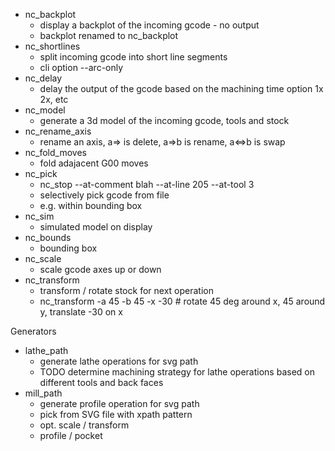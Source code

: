  * nc_backplot
    * display a backplot of the incoming gcode - no output
    * backplot renamed to nc_backplot
 * nc_shortlines
    * split incoming gcode into short line segments
    * cli option --arc-only
 * nc_delay
    * delay the output of the gcode based on the machining time option 1x 2x, etc
 * nc_model
    * generate a 3d model of the incoming gcode, tools and stock
 * nc_rename_axis
    * rename an axis, a=> is delete, a=>b is rename, a<=>b is swap
 * nc_fold_moves
    * fold adajacent G00 moves
 * nc_pick
    * nc_stop --at-comment blah --at-line 205 --at-tool 3
    * selectively pick gcode from file
    * e.g. within bounding box
 * nc_sim
    * simulated model on display
 * nc_bounds
    * bounding box
 * nc_scale
    * scale gcode axes up or down
 * nc_transform
    * transform / rotate stock for next operation
    * nc_transform -a 45 -b 45 -x -30 # rotate 45 deg around x, 45 around y, translate -30 on x

Generators
 * lathe_path
    * generate lathe operations for svg path
    * TODO determine machining strategy for lathe operations based on different tools and back faces
 * mill_path
    * generate profile operation for svg path
    * pick from SVG file with xpath pattern
    * opt. scale / transform
    * profile / pocket
